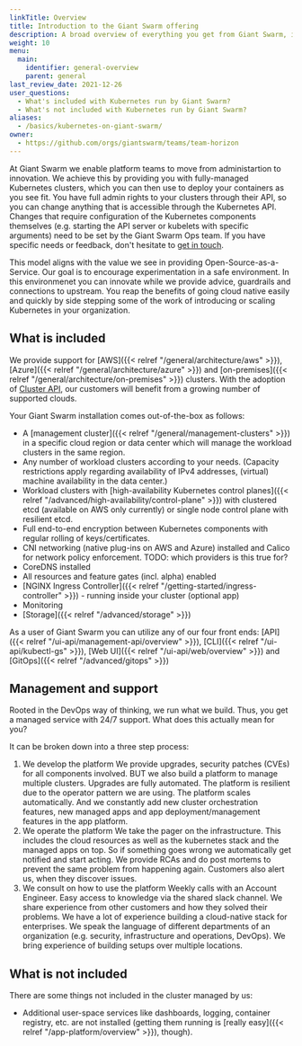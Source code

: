 ```yaml
---
linkTitle: Overview
title: Introduction to the Giant Swarm offering
description: A broad overview of everything you get from Giant Swarm, including links to detailed documentation on specific topics.
weight: 10
menu:
  main:
    identifier: general-overview
    parent: general
last_review_date: 2021-12-26
user_questions:
  - What's included with Kubernetes run by Giant Swarm?
  - What's not included with Kubernetes run by Giant Swarm?
aliases:
  - /basics/kubernetes-on-giant-swarm/
owner:
  - https://github.com/orgs/giantswarm/teams/team-horizon
---
```


At Giant Swarm we enable platform teams to move from administartion to innovation. We achieve this by providing you with fully-managed Kubernetes clusters, which you can then use to deploy your containers as you see fit. You have full admin rights to your clusters through their API, so you can change anything that is accessible through the Kubernetes API. Changes that require configuration of the Kubernetes components themselves (e.g. starting the API server or kubelets with specific arguments) need to be set by the Giant Swarm Ops team. If you have specific needs or feedback, don't hesitate to [get in touch](mailto:support@giantswarm.io).

This model aligns with the value we see in providing Open-Source-as-a-Service. Our goal is to encourage experimentation in a safe environment. In this environmenet you can innovate while we provide advice, guardrails and connections to upstream. You reap the benefits of going cloud native easily and quickly by side stepping some of the work of introducing or scaling Kubernetes in your organization.

## What is included

We provide support for [AWS]({{< relref "/general/architecture/aws" >}}), [Azure]({{< relref "/general/architecture/azure" >}}) and [on-premises]({{< relref "/general/architecture/on-premises" >}}) clusters. With the adoption of [Cluster API](https://www.giantswarm.io/blog/its-cluster-api-time-are-you-ready-giant-swarm), our customers will benefit from a growing number of supported clouds.

Your Giant Swarm installation comes out-of-the-box as follows:

- A [management cluster]({{< relref "/general/management-clusters" >}}) in a specific cloud region or data center which will manage the workload clusters in the same region.
- Any number of workload clusters according to your needs. (Capacity restrictions apply regarding availability of IPv4 addresses, (virtual) machine availability in the data center.)
- Workload clusters with [high-availability Kubernetes control planes]({{< relref "/advanced/high-availability/control-plane" >}}) with clustered etcd (available on AWS only currently) or single node control plane with resilient etcd.
- Full end-to-end encryption between Kubernetes components with regular rolling of keys/certificates.
- CNI networking (native plug-ins on AWS and Azure) installed and Calico for network policy enforcement. TODO: which providers is this true for?
- CoreDNS installed
- All resources and feature gates (incl. alpha) enabled
- [NGINX Ingress Controller]({{< relref "/getting-started/ingress-controller" >}}) - running inside your cluster (optional app)
- Monitoring
- [Storage]({{< relref "/advanced/storage" >}})

As a user of Giant Swarm you can utilize any of our four front ends: [API]({{< relref "/ui-api/management-api/overview" >}}), [CLI]({{< relref "/ui-api/kubectl-gs" >}}), [Web UI]({{< relref "/ui-api/web/overview" >}}) and [GitOps]({{< relref "/advanced/gitops" >}})

## Management and support

Rooted in the DevOps way of thinking, we run what we build. Thus, you get a managed service with 24/7 support. What does this actually mean for you?

It can be broken down into a three step process:

1. We develop the platform
We provide upgrades, security patches (CVEs) for all components involved. BUT we also build a platform to manage multiple clusters. Upgrades are fully automated. The platform is resilient due to the operator pattern we are using. The platform scales automatically. And we constantly add new cluster orchestration features, new managed apps and app deployment/management features in the app platform.
2. We operate the platform
We take the pager on the infrastructure. This includes the cloud resources as well as the kubernetes stack and the managed apps on top. So if something goes wrong we automatically get notified and start acting. We provide RCAs and do post mortems to prevent the same problem from happening again. Customers also alert us, when they discover issues. 
3. We consult on how to use the platform
Weekly calls with an Account Engineer. Easy access to knowledge via the shared slack channel. We share experience from other customers and how they solved their problems. We have a lot of experience building a cloud-native stack for enterprises. We speak the language of different departments of an organization (e.g. security, infrastructure and operations, DevOps). We bring experience of building setups over multiple locations.

## What is not included

There are some things not included in the cluster managed by us:

- Additional user-space services like dashboards, logging, container registry, etc. are not installed (getting them running is [really easy]({{< relref "/app-platform/overview" >}}), though).

